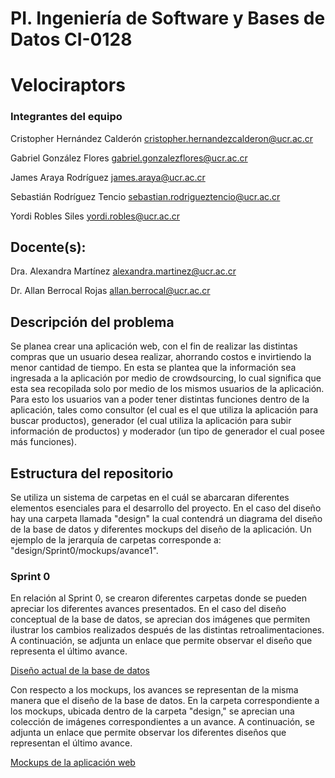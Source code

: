 # PI. Ingeniería de Software y Bases de Datos CI-0128
# Velociraptors

### Integrantes del equipo
Cristopher Hernández Calderón cristopher.hernandezcalderon@ucr.ac.cr

Gabriel González Flores gabriel.gonzalezflores@ucr.ac.cr

James Araya Rodríguez james.araya@ucr.ac.cr

Sebastián Rodríguez Tencio sebastian.rodrigueztencio@ucr.ac.cr

Yordi Robles Siles yordi.robles@ucr.ac.cr

## Docente(s):
Dra. Alexandra Martínez alexandra.martinez@ucr.ac.cr

Dr. Allan Berrocal Rojas allan.berrocal@ucr.ac.cr

## Descripción del problema

Se planea crear una aplicación web, con el fin de realizar las distintas compras que un usuario desea realizar, ahorrando costos e invirtiendo la menor cantidad de tiempo. En esta se plantea que la información sea ingresada a la aplicación por medio de crowdsourcing, lo cual significa que esta sea recopilada solo por medio de los mismos usuarios de la aplicación. Para esto los usuarios van a poder tener distintas funciones dentro de la aplicación, tales como consultor (el cual es el que utiliza la aplicación para buscar productos), generador (el cual utiliza la aplicación para subir información de productos) y moderador (un tipo de generador el cual posee más funciones).

## Estructura del repositorio

Se utiliza un sistema de carpetas en el cuál se abarcaran diferentes elementos esenciales para el desarrollo del proyecto. En el caso del diseño hay una carpeta llamada "design" la cual contendrá un diagrama del diseño de la base de datos y diferentes mockups del diseño de la aplicación. Un ejemplo de la jerarquía de carpetas corresponde a: "design/Sprint0/mockups/avance1".

### Sprint 0

En relación al Sprint 0, se crearon diferentes carpetas donde se pueden apreciar los diferentes avances presentados. En el caso del diseño conceptual de la base de datos, se aprecian dos imágenes que permiten ilustrar los cambios realizados después de las distintas retroalimentaciones. A continuación, se adjunta un enlace que permite observar el diseño que representa el último avance.

[Diseño actual de la base de datos](design/sprint0/database/avance2)

Con respecto a los mockups, los avances se representan de la misma manera que el diseño de la base de datos. En la carpeta correspondiente a los mockups, ubicada dentro de la carpeta "design," se aprecian una colección de imágenes correspondientes a un avance. A continuación, se adjunta un enlace que permite observar los diferentes diseños que representan el último avance.

[Mockups de la aplicación web](design/sprint0/mockups/avance2)

